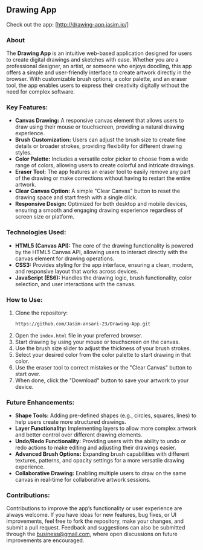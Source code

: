 ## Drawing App

Check out the app: [http://drawing-app.jasim.io/]

### About
The **Drawing App** is an intuitive web-based application designed for users to create digital drawings and sketches with ease. Whether you are a professional designer, an artist, or someone who enjoys doodling, this app offers a simple and user-friendly interface to create artwork directly in the browser. With customizable brush options, a color palette, and an eraser tool, the app enables users to express their creativity digitally without the need for complex software.

### Key Features:
- **Canvas Drawing:** A responsive canvas element that allows users to draw using their mouse or touchscreen, providing a natural drawing experience.
- **Brush Customization:** Users can adjust the brush size to create fine details or broader strokes, providing flexibility for different drawing styles.
- **Color Palette:** Includes a versatile color picker to choose from a wide range of colors, allowing users to create colorful and intricate drawings.
- **Eraser Tool:** The app features an eraser tool to easily remove any part of the drawing or make corrections without having to restart the entire artwork.
- **Clear Canvas Option:** A simple "Clear Canvas" button to reset the drawing space and start fresh with a single click.
- **Responsive Design:** Optimized for both desktop and mobile devices, ensuring a smooth and engaging drawing experience regardless of screen size or platform.

### Technologies Used:
- **HTML5 (Canvas API):** The core of the drawing functionality is powered by the HTML5 Canvas API, allowing users to interact directly with the canvas element for drawing operations.
- **CSS3:** Provides styling for the app interface, ensuring a clean, modern, and responsive layout that works across devices.
- **JavaScript (ES6):** Handles the drawing logic, brush functionality, color selection, and user interactions with the canvas.

### How to Use:
1. Clone the repository:
   ```bash
   https://github.com/Jasim-ansari-23/Drawing-App.git
   ```
2. Open the `index.html` file in your preferred browser.
3. Start drawing by using your mouse or touchscreen on the canvas.
4. Use the brush size slider to adjust the thickness of your brush strokes.
5. Select your desired color from the color palette to start drawing in that color.
6. Use the eraser tool to correct mistakes or the "Clear Canvas" button to start over.
7. When done, click the "Download" button to save your artwork to your device.

### Future Enhancements:
- **Shape Tools:** Adding pre-defined shapes (e.g., circles, squares, lines) to help users create more structured drawings.
- **Layer Functionality:** Implementing layers to allow more complex artwork and better control over different drawing elements.
- **Undo/Redo Functionality:** Providing users with the ability to undo or redo actions to make editing and adjusting their drawings easier.
- **Advanced Brush Options:** Expanding brush capabilities with different textures, patterns, and opacity settings for a more versatile drawing experience.
- **Collaborative Drawing:** Enabling multiple users to draw on the same canvas in real-time for collaborative artwork sessions.

### Contributions:
Contributions to improve the app’s functionality or user experience are always welcome. If you have ideas for new features, bug fixes, or UI improvements, feel free to fork the repository, make your changes, and submit a pull request. Feedback and suggestions can also be submitted through the [business@gmail.com](#), where open discussions on future improvements are encouraged.